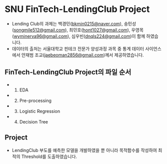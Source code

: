 # SNU FinTech-LendingClub Project
- Lending Club의 과제는 백경민(bkmin0215@naver.com), 송민성(songmile512@gmail.com), 최민호(hont1027@gmail.com), 우영목(wyminerva96@gmail.com), 심우빈(dnqls224@gmail.com)이 함께 하였습니다.
- 데이터의 출처는 서울대학교 핀테크 전문가 양성과정 과목 중 통계 데이터 사이언스에서 안재범 조교(jaebeoman2856@gmail.com)께서 제공하였습니다.

## FinTech-LendingClub Project의 파일 순서
- 1. EDA
- 2. Pre-processing
- 3. Logistic Regression
- 4. Decision Tree

## Project
- LendingClub 부도를 예측한 모델을 개발하였을 뿐 아니라 목적함수를 작성하여 최적의 Threshold를 도출하였습니다. 
